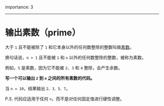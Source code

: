 importance: 3

---

# 输出素数（prime）

大于 `1` 且不能被除了 `1` 和它本身以外的任何数整除的整数叫做[素数](https://en.wikipedia.org/wiki/Prime_number)。

换句话说，`n > 1` 且不能被 `1` 和 `n` 以外的任何数整除的整数，被称为素数。

例如，`5` 是素数，因为它不能被 `2`、`3` 和 `4` 整除，会产生余数。

**写一个可以输出 `2` 到 `n` 之间的所有素数的代码。**

当 `n = 10`，结果输出 `2、3、5、7`。

P.S. 代码应适用于任何 `n`，而不是对任何固定值进行硬性调整。
